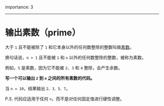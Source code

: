 importance: 3

---

# 输出素数（prime）

大于 `1` 且不能被除了 `1` 和它本身以外的任何数整除的整数叫做[素数](https://en.wikipedia.org/wiki/Prime_number)。

换句话说，`n > 1` 且不能被 `1` 和 `n` 以外的任何数整除的整数，被称为素数。

例如，`5` 是素数，因为它不能被 `2`、`3` 和 `4` 整除，会产生余数。

**写一个可以输出 `2` 到 `n` 之间的所有素数的代码。**

当 `n = 10`，结果输出 `2、3、5、7`。

P.S. 代码应适用于任何 `n`，而不是对任何固定值进行硬性调整。
